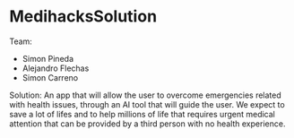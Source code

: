 # MedihacksSolution
Team:
- Simon Pineda
- Alejandro Flechas
- Simon Carreno

Solution:
An app that will allow the user to overcome emergencies related with health issues, through an AI tool that will guide the user. 
We expect to save a lot of lifes and to help millions of life that requires urgent medical attention that can be provided by a third person with no health experience.